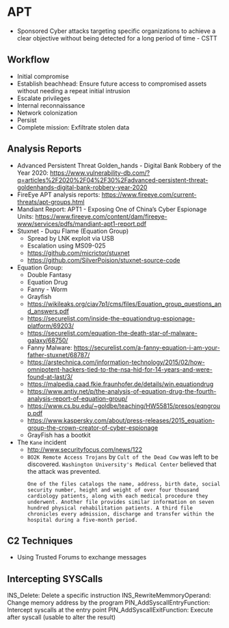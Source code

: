 # APT

- Sponsored Cyber attacks targeting specific organizations to achieve a clear objective without being detected for a long period of time - CSTT

## Workflow 

- Initial compromise
- Establish beachhead: Ensure future access to compromised assets without needing a repeat initial intrusion
- Escalate privileges
- Internal reconnaissance
- Network colonization
- Persist
- Complete mission: Exfiltrate stolen data

## Analysis Reports 

- Advanced Persistent Threat Golden_hands - Digital Bank Robbery of the Year 2020: <https://www.vulnerability-db.com/?q=articles%2F2020%2F04%2F30%2Fadvanced-persistent-threat-goldenhands-digital-bank-robbery-year-2020>
- FireEye APT analysis reports: <https://www.fireeye.com/current-threats/apt-groups.html>
- Mandiant Report: APT1 - Exposing One of China’s Cyber Espionage Units: <https://www.fireeye.com/content/dam/fireeye-www/services/pdfs/mandiant-apt1-report.pdf>
- Stuxnet - Duqu Flame (Equation Group)
  - Spread by LNK exploit via USB
  - Escalation using MS09-025
  - <https://github.com/micrictor/stuxnet>
  - <https://github.com/SilverPoision/stuxnet-source-code>
- Equation Group: 
  - Double Fantasy
  - Equation Drug
  - Fanny - Worm 
  - Grayfish 
  - <https://wikileaks.org/ciav7p1/cms/files/Equation_group_questions_and_answers.pdf>
  - <https://securelist.com/inside-the-equationdrug-espionage-platform/69203/>
  - <https://securelist.com/equation-the-death-star-of-malware-galaxy/68750/>
  - Fanny Malware: <https://securelist.com/a-fanny-equation-i-am-your-father-stuxnet/68787/>
  - <https://arstechnica.com/information-technology/2015/02/how-omnipotent-hackers-tied-to-the-nsa-hid-for-14-years-and-were-found-at-last/3/>
  - <https://malpedia.caad.fkie.fraunhofer.de/details/win.equationdrug>
  - <https://www.antiy.net/p/the-analysis-of-equation-drug-the-fourth-analysis-report-of-equation-group/>
  - <https://www.cs.bu.edu/~goldbe/teaching/HW55815/presos/eqngroup.pdf>
  - <https://www.kaspersky.com/about/press-releases/2015_equation-group-the-crown-creator-of-cyber-espionage>
  - GrayFish has a bootkit 
- The `Kane` incident 
  - <http://www.securityfocus.com/news/122>
  - `BO2K Remote Access Trojans` by `Cult of the Dead Cow` was left to be discovered. `Washington University's Medical Center` believed that the attack was prevented. 
    ```
    One of the files catalogs the name, address, birth date, social security number, height and weight of over four thousand cardiology patients, along with each medical procedure they underwent. Another file provides similar information on seven hundred physical rehabilitation patients. A third file chronicles every admission, discharge and transfer within the hospital during a five-month period.
    ```


## C2 Techniques

- Using Trusted Forums to exchange messages 

## Intercepting SYSCalls

INS_Delete: Delete a specific instruction
INS_RewriteMemmoryOperand: Change memory address by the program
PIN_AddSyscallEntryFunction: Intercept syscalls at the entry point 
PIN_AddSyscallExitFunction: Execute after syscall (usable to alter the result)


